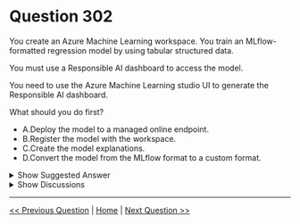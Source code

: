 # Question 302

You create an Azure Machine Learning workspace. You train an MLflow-formatted regression model by using tabular structured data.

You must use a Responsible AI dashboard to access the model.

You need to use the Azure Machine Learning studio UI to generate the Responsible AI dashboard.

What should you do first?

- A.Deploy the model to a managed online endpoint.
- B.Register the model with the workspace.
- C.Create the model explanations.
- D.Convert the model from the MLflow format to a custom format.

<details>
  <summary>Show Suggested Answer</summary>

<strong>B</strong><br>

</details>

<details>
  <summary>Show Discussions</summary>

<blockquote><p><strong>bbe8966</strong> <code>(Mon 09 Dec 2024 12:00)</code> - <em>Upvotes: 1</em></p><p>correct</p></blockquote>
<blockquote><p><strong>evangelist</strong> <code>(Sun 08 Dec 2024 09:03)</code> - <em>Upvotes: 1</em></p><p>Answer is correct:
Before you can generate a Responsible AI dashboard, the model needs to be registered in the Azure Machine Learning workspace.</p></blockquote>
<blockquote><p><strong>fqc</strong> <code>(Mon 20 Nov 2023 11:48)</code> - <em>Upvotes: 3</em></p><p>correct</p></blockquote>

</details>

---

[<< Previous Question](question_301.md) | [Home](../index.md) | [Next Question >>](question_303.md)
